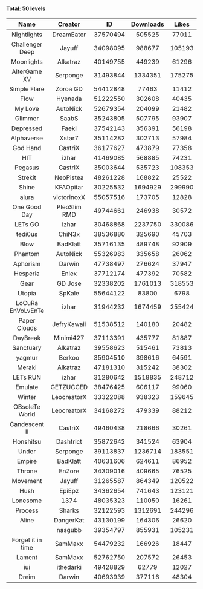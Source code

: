 #### Total: 50 levels

| Name | Creator | ID | Downloads | Likes |
|:---:|:---:|:---:|:---:|:---:|
| Nightlights | DreamEater | 37570494 | 505525 | 77011
| Challenger Deep | Jayuff | 34098095 | 988677 | 105193
| Moonlights | Alkatraz | 40149755 | 449239 | 61296
| AlterGame XV | Serponge | 31493844 | 1334351 | 175275
| Simple Flare | Zoroa GD | 54412848 | 77463 | 11412
| Flow | Hyenada | 51222550 | 302608 | 40435
| My Love | AutoNick | 52679354 | 204099 | 21482
| Glimmer | SaabS | 35243805 | 507795 | 93907
| Depressed | FaekI | 37542143 | 356391 | 56198
| Alphaverse | Xstar7 | 35114282 | 302713 | 57984
| God Hand | CastriX | 36177627 | 473879 | 77358
| HIT | izhar | 41469085 | 568885 | 74231
| Pegasus | CastriX | 35003644 | 535723 | 108353
| Strekit | NeoPistea | 48261228 | 168822 | 25522
| Shine | KFAOpitar | 30225532 | 1694929 | 299990
| alura | victorinoxX | 55057516 | 173705 | 12828
| One Good Day | PleoSlim RMD | 49744661 | 246938 | 30572
| LETs GO | izhar | 30468868 | 2237750 | 330086
| tedi0us | ChiN3x | 38536880 | 325690 | 45703
| Blow | BadKlatt | 35716135 | 489748 | 92909
| Phantom | AutoNick | 55326983 | 335658 | 26062
| Aphorism | Darwin | 47738497 | 276624 | 37947
| Hesperia | Enlex | 37712174 | 477392 | 70582
| Gear | GD Jose | 32338202 | 1761013 | 318553
| Utopia | SpKale | 55644122 | 83800 | 6798
| LoCuRa EnVoLvEnTe | izhar | 31944232 | 1674459 | 255424
| Paper Clouds | JefryKawaii | 51538512 | 140180 | 20482
| DayBreak | Minimi427 | 37113391 | 435777 | 81887
| Sanctuary | Alkatraz | 39558623 | 515461 | 73813
| yagmur | Berkoo | 35904510 | 398616 | 64591
| Meraki | Alkatraz | 47181310 | 315242 | 38302
| LETs  RUN | izhar | 31280642 | 1518835 | 248712
| Emulate | GETZUCCED | 38476425 | 606117 | 99060
| Winter | LeocreatorX | 33322088 | 938323 | 159645
| OBsoleTe World | LeocreatorX | 34168272 | 479339 | 88212
| Candescent II | CastriX | 49460438 | 218666 | 30261
| Honshitsu | Dashtrict | 35872642 | 341524 | 63904
| Under | Serponge | 39113837 | 1236714 | 183551
| Empire | BadKlatt | 40631606 | 624611 | 86952
| Throne | EnZore | 34309016 | 409665 | 76525
| Movement | Jayuff | 31265587 | 864349 | 120522
| Hush | EpiEpz | 34362654 | 741643 | 123121
| Lonesome | 1374 | 48035323 | 110050 | 16261
| Process | Sharks | 32122593 | 1312691 | 244296
| Aline | DangerKat | 43130199 | 164306 | 26620
|   | nasgubb | 39354797 | 855931 | 105231
| Forget it in time | SamMaxx | 54479232 | 166926 | 18447
| Lament | SamMaxx | 52762750 | 207572 | 26453
| iui | ithedarki | 49428829 | 62779 | 12027
| Dreim | Darwin | 40693939 | 377116 | 48304

